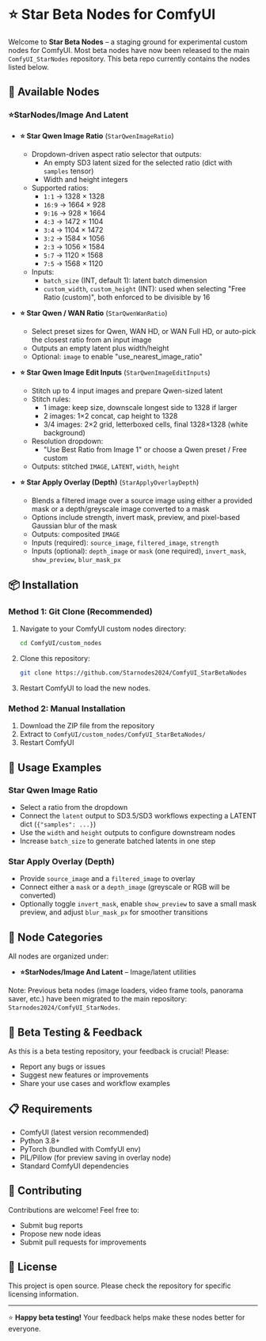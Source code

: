 # ⭐ Star Beta Nodes for ComfyUI

Welcome to **Star Beta Nodes** – a staging ground for experimental custom nodes for ComfyUI. Most beta nodes have now been released to the main `ComfyUI_StarNodes` repository. This beta repo currently contains the nodes listed below.

## 🚀 Available Nodes

### ⭐StarNodes/Image And Latent

- **⭐ Star Qwen Image Ratio** (`StarQwenImageRatio`)
  - Dropdown-driven aspect ratio selector that outputs:
    - An empty SD3 latent sized for the selected ratio (dict with `samples` tensor)
    - Width and height integers
  - Supported ratios:
    - `1:1` → 1328 × 1328
    - `16:9` → 1664 × 928
    - `9:16` → 928 × 1664
    - `4:3` → 1472 × 1104
    - `3:4` → 1104 × 1472
    - `3:2` → 1584 × 1056
    - `2:3` → 1056 × 1584
    - `5:7` → 1120 × 1568
    - `7:5` → 1568 × 1120
  - Inputs:
    - `batch_size` (INT, default 1): latent batch dimension
    - `custom_width`, `custom_height` (INT): used when selecting "Free Ratio (custom)", both enforced to be divisible by 16

- **⭐ Star Qwen / WAN Ratio** (`StarQwenWanRatio`)
  - Select preset sizes for Qwen, WAN HD, or WAN Full HD, or auto-pick the closest ratio from an input image
  - Outputs an empty latent plus width/height
  - Optional: `image` to enable "use_nearest_image_ratio"

- **⭐ Star Qwen Image Edit Inputs** (`StarQwenImageEditInputs`)
  - Stitch up to 4 input images and prepare Qwen-sized latent
  - Stitch rules:
    - 1 image: keep size, downscale longest side to 1328 if larger
    - 2 images: 1×2 concat, cap height to 1328
    - 3/4 images: 2×2 grid, letterboxed cells, final 1328×1328 (white background)
  - Resolution dropdown:
    - "Use Best Ratio from Image 1" or choose a Qwen preset / Free custom
  - Outputs: stitched `IMAGE`, `LATENT`, `width`, `height`

- **⭐ Star Apply Overlay (Depth)** (`StarApplyOverlayDepth`)
  - Blends a filtered image over a source image using either a provided mask or a depth/greyscale image converted to a mask
  - Options include strength, invert mask, preview, and pixel-based Gaussian blur of the mask
  - Outputs: composited `IMAGE`
  - Inputs (required): `source_image`, `filtered_image`, `strength`
  - Inputs (optional): `depth_image` or `mask` (one required), `invert_mask`, `show_preview`, `blur_mask_px`

## 📦 Installation

### Method 1: Git Clone (Recommended)

1. Navigate to your ComfyUI custom nodes directory:
   ```bash
   cd ComfyUI/custom_nodes
   ```

2. Clone this repository:
   ```bash
   git clone https://github.com/Starnodes2024/ComfyUI_StarBetaNodes
   ```

3. Restart ComfyUI to load the new nodes.

### Method 2: Manual Installation

1. Download the ZIP file from the repository
2. Extract to `ComfyUI/custom_nodes/ComfyUI_StarBetaNodes/`
3. Restart ComfyUI

## 🎯 Usage Examples

### Star Qwen Image Ratio
- Select a ratio from the dropdown
- Connect the `latent` output to SD3.5/SD3 workflows expecting a LATENT dict (`{"samples": ...}`)
- Use the `width` and `height` outputs to configure downstream nodes
- Increase `batch_size` to generate batched latents in one step

### Star Apply Overlay (Depth)
- Provide `source_image` and a `filtered_image` to overlay
- Connect either a `mask` or a `depth_image` (greyscale or RGB will be converted)
- Optionally toggle `invert_mask`, enable `show_preview` to save a small mask preview, and adjust `blur_mask_px` for smoother transitions

## 🔄 Node Categories

All nodes are organized under:
- **⭐StarNodes/Image And Latent** – Image/latent utilities

Note: Previous beta nodes (image loaders, video frame tools, panorama saver, etc.) have been migrated to the main repository: `Starnodes2024/ComfyUI_StarNodes`.

## 🐛 Beta Testing & Feedback

As this is a beta testing repository, your feedback is crucial! Please:
- Report any bugs or issues
- Suggest new features or improvements
- Share your use cases and workflow examples

## 📋 Requirements

- ComfyUI (latest version recommended)
- Python 3.8+
- PyTorch (bundled with ComfyUI env)
- PIL/Pillow (for preview saving in overlay node)
- Standard ComfyUI dependencies

## 🤝 Contributing

Contributions are welcome! Feel free to:
- Submit bug reports
- Propose new node ideas
- Submit pull requests for improvements

## 📄 License

This project is open source. Please check the repository for specific licensing information.

---

⭐ **Happy beta testing!** Your feedback helps make these nodes better for everyone.
